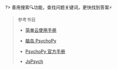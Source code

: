 ?> 善用搜索🔍功能，查找问题关键词，更快找到答案⚡

> 参考书目
>
> * [简单云使用手册](https://www.naodao.com/public/air_cog_sci.pdf)
>
> * [脑岛 PsychoPy](https://psychopyhelp.notion.site/psychopyhelp/PsychoPy-Help-Center-d517aee9e57749c6b766a005fd34646e)
>
> * [PsychoPy 官方手册](https://www.psychopy.org/PsychoPyManual.pdf)
>
> * [JsPsych](https://www.jspsych.org/)